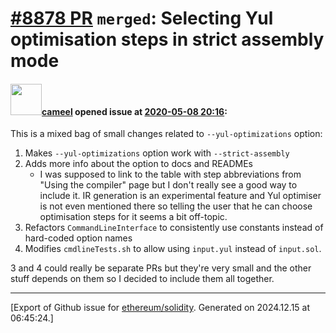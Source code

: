 # [\#8878 PR](https://github.com/ethereum/solidity/pull/8878) `merged`: Selecting Yul optimisation steps in strict assembly mode

#### <img src="https://avatars.githubusercontent.com/u/137030?v=4" width="50">[cameel](https://github.com/cameel) opened issue at [2020-05-08 20:16](https://github.com/ethereum/solidity/pull/8878):

This is a mixed bag of small changes related to `--yul-optimizations` option:
1) Makes `--yul-optimizations` option work with `--strict-assembly`
2) Adds more info about the option to docs and READMEs
    - I was supposed to link to the table with step abbreviations from "Using the compiler" page but I don't really see a good way to include it. IR generation is an experimental feature and Yul optimiser is not even mentioned there so telling the user that he can choose optimisation steps for it seems a bit off-topic.
3) Refactors `CommandLineInterface` to consistently use constants instead of hard-coded option names
4) Modifies `cmdlineTests.sh` to allow using `input.yul` instead of `input.sol`.

3 and 4 could really be separate PRs but they're very small and the other stuff depends on them so I decided to include them all together.




-------------------------------------------------------------------------------



[Export of Github issue for [ethereum/solidity](https://github.com/ethereum/solidity). Generated on 2024.12.15 at 06:45:24.]

